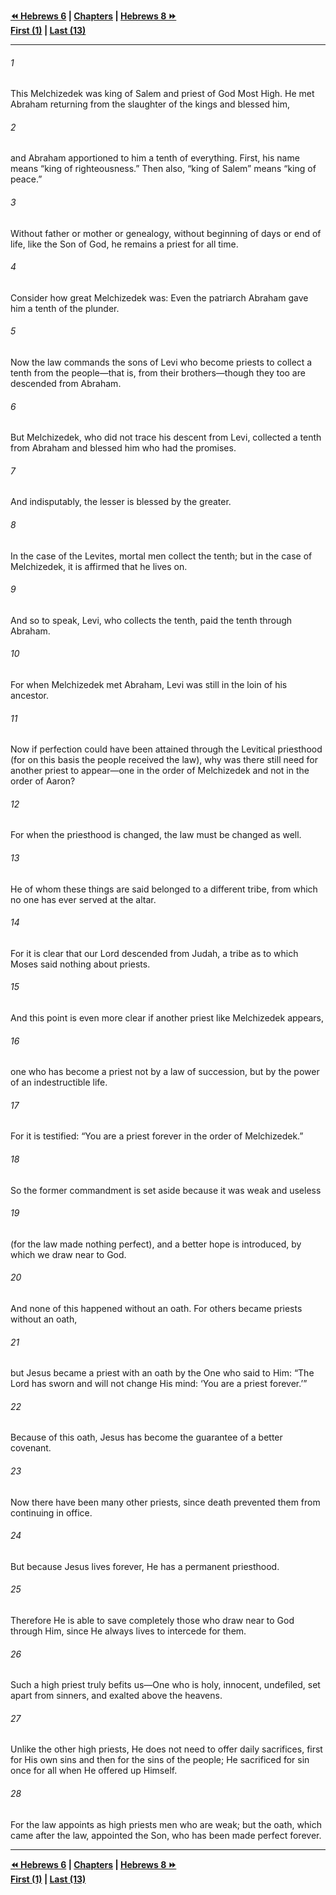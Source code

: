   
**[⏪ Hebrews 6](./Hebrews%206.md) | [Chapters](./_index.md) | [Hebrews 8 ⏩](./Hebrews%208.md)**  
**[First (1)](./Hebrews%201.md) | [Last (13)](./Hebrews%2013.md)**  
  
---  
  
###### 1  
This Melchizedek was king of Salem and priest of God Most High. He met Abraham returning from the slaughter of the kings and blessed him,  
  
###### 2  
and Abraham apportioned to him a tenth of everything. First, his name means “king of righteousness.” Then also, “king of Salem” means “king of peace.”  
  
###### 3  
Without father or mother or genealogy, without beginning of days or end of life, like the Son of God, he remains a priest for all time.  
  
###### 4  
Consider how great Melchizedek was: Even the patriarch Abraham gave him a tenth of the plunder.  
  
###### 5  
Now the law commands the sons of Levi who become priests to collect a tenth from the people—that is, from their brothers—though they too are descended from Abraham.  
  
###### 6  
But Melchizedek, who did not trace his descent from Levi, collected a tenth from Abraham and blessed him who had the promises.  
  
###### 7  
And indisputably, the lesser is blessed by the greater.  
  
###### 8  
In the case of the Levites, mortal men collect the tenth; but in the case of Melchizedek, it is affirmed that he lives on.  
  
###### 9  
And so to speak, Levi, who collects the tenth, paid the tenth through Abraham.  
  
###### 10  
For when Melchizedek met Abraham, Levi was still in the loin of his ancestor.  
  
###### 11  
Now if perfection could have been attained through the Levitical priesthood (for on this basis the people received the law), why was there still need for another priest to appear—one in the order of Melchizedek and not in the order of Aaron?  
  
###### 12  
For when the priesthood is changed, the law must be changed as well.  
  
###### 13  
He of whom these things are said belonged to a different tribe, from which no one has ever served at the altar.  
  
###### 14  
For it is clear that our Lord descended from Judah, a tribe as to which Moses said nothing about priests.  
  
###### 15  
And this point is even more clear if another priest like Melchizedek appears,  
  
###### 16  
one who has become a priest not by a law of succession, but by the power of an indestructible life.  
  
###### 17  
For it is testified: “You are a priest forever in the order of Melchizedek.”  
  
###### 18  
So the former commandment is set aside because it was weak and useless  
  
###### 19  
(for the law made nothing perfect), and a better hope is introduced, by which we draw near to God.  
  
###### 20  
And none of this happened without an oath. For others became priests without an oath,  
  
###### 21  
but Jesus became a priest with an oath by the One who said to Him: “The Lord has sworn and will not change His mind: ‘You are a priest forever.’”  
  
###### 22  
Because of this oath, Jesus has become the guarantee of a better covenant.  
  
###### 23  
Now there have been many other priests, since death prevented them from continuing in office.  
  
###### 24  
But because Jesus lives forever, He has a permanent priesthood.  
  
###### 25  
Therefore He is able to save completely those who draw near to God through Him, since He always lives to intercede for them.  
  
###### 26  
Such a high priest truly befits us—One who is holy, innocent, undefiled, set apart from sinners, and exalted above the heavens.  
  
###### 27  
Unlike the other high priests, He does not need to offer daily sacrifices, first for His own sins and then for the sins of the people; He sacrificed for sin once for all when He offered up Himself.  
  
###### 28  
For the law appoints as high priests men who are weak; but the oath, which came after the law, appointed the Son, who has been made perfect forever.  
  
  
---  
  
**[⏪ Hebrews 6](./Hebrews%206.md) | [Chapters](./_index.md) | [Hebrews 8 ⏩](./Hebrews%208.md)**  
**[First (1)](./Hebrews%201.md) | [Last (13)](./Hebrews%2013.md)**  
  
